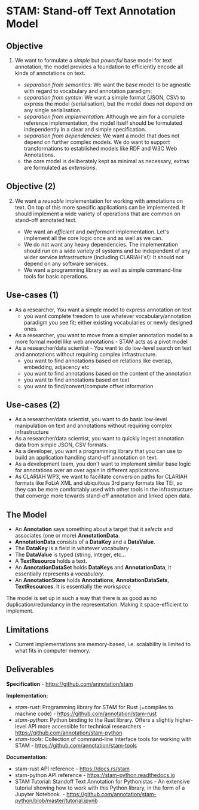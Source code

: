 # STAM: Stand-off Text Annotation Model

## Objective

1. We want to formulate a *simple* but *powerful* base model for text annotation,
   the model provides a foundation to efficiently encode all kinds of annotations on text.

    * *separation from semantics*: We want the base model to be agnostic with regard to vocabulary and annotation paradigm: 
    * *separation from syntax*: We want a simple format (JSON, CSV) to express the model (serialisation), but the model does not depend on any single serialisation.
    * *separation from implementation*: Although we aim for a complete reference implementation, the model itself should be formulated independently in a clear and simple specification.
    * *separation from dependencies*: We want a model that does not depend on further complex models. We do want to support 
      transformations to established models like RDF and W3C Web Annotations.
    * the core model is deliberately kept as minimal as necessary, extras are formulated as *extensions*.

## Objective (2)

2. We want a *reusable* implementation for working with annotations on text.
   On top of this more specific applications can be implemented. It should
   implement a wide variety of operations that are common on stand-off annotated text.

    * We want an *efficient* and *performant* implementation. Let's implement all the core logic once and as well as we can.
    * We do not want any heavy dependencies. The implementation should run on a wide variety of systems and be independent of any wider service infrastructure (including CLARIAH's!): It should not depend on any software services.
    * We want a programming library as well as simple command-line tools for basic operations. 

## Use-cases (1)

* As a researcher, You want a simple model to express annotation on text
    * you want complete freedom to use whatever vocabulary/annotation paradigm you see fit; either existing vocabularies or newly designed ones.
* As a researcher, you want to move from a simpler annotation model to a more formal model like web annotations -  STAM acts as a pivot model
* As a researcher/data scientist - You want to do low-level search on text and annotations without requiring complex infrastructure.
    * you want to find annotations based on relations like overlap, embedding, adjacency etc
    * you want to find annotations based on the content of the annotation
    * you want to find annotations based on text
    * you want to find/convert/compute offset information

## Use-cases (2)

* As a researcher/data scientist, you want to do basic low-level manipulation on text and annotations without requiring complex infrastructure
* As a researcher/data scientist, you want to quickly ingest annotation data from simple JSON, CSV formats.
* As a developer, you want a programming library that you can use to build an application handling stand-off annotation on text.
* As a development team, you don't want to implement similar base logic for annotations over an over again in different applications.
* As CLARIAH WP3, we want to facilitate conversion paths for CLARIAH formats like FoLiA XML and ubiquitous 3rd party formats like TEI, so they can be more comfortably used with other tools in the infrastructure that converge more towards stand-off annotation and linked open data.

## The Model

* An **Annotation** says something about a target that it *selects* and associates (one or more) **AnnotationData**.
* **AnnotationData** consists of a **DataKey** and a **DataValue**.
* The **DataKey** is a field in whatever vocabulary .
* The **DataValue** is typed (string, integer, etc...
* A **TextResource** holds a text.
* An **AnnotationDataSet** holds **DataKeys** and **AnnotationData**, it essentially represents a *vocabulary*. 
* An **AnnotationStore** holds **Annotations**, **AnnotationDataSets**, **TextResources**. It is essentially the *workspace*

The model is set up in such a way that there is as good as no
duplication/redundancy in the representation. Making it space-efficient to
implement.

## Limitations

* Current implementations are memory-based, i.e. scalability is limited to what fits in computer memory.

## Deliverables

**Specification** - <https://github.com/annotation/stam>

**Implementation:**

* *stam-rust*: Programming library for STAM for Rust (=compiles to machine code) - <https://github.com/annotation/stam-rust>
* *stam-python*: Python binding to the Rust library. Offers a slightly higher-level API more accessible for technical researchers - <https://github.com/annotation/stam-python>
* *stam-tools*:  Collection of command-line Interface tools for working with STAM - <https://github.com/annotation/stam-tools>

**Documentation:**

* stam-rust API reference - <https://docs.rs/stam>
* stam-python API reference - <https://stam-python.readthedocs.io>
* STAM Tutorial: Standoff Text Annotation for Pythonistas - An extensive tutorial showing how to work with this Python library, in the form of a Jupyter Notebook. - <https://github.com/annotation/stam-python/blob/master/tutorial.ipynb>
